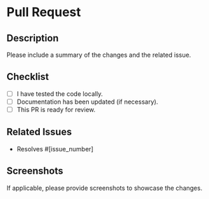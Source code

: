 # Pull Request

## Description

Please include a summary of the changes and the related issue.

## Checklist

- [ ] I have tested the code locally.
- [ ] Documentation has been updated (if necessary).
- [ ] This PR is ready for review.

## Related Issues

- Resolves #[issue_number]

## Screenshots

If applicable, please provide screenshots to showcase the changes.
